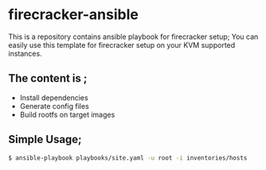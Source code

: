 # firecracker-ansible
This is a repository contains ansible playbook for firecracker setup; You can easily  use this template for firecracker setup on your KVM supported instances.

## The content is ;
* Install dependencies
* Generate config files
* Build rootfs on target images

## Simple Usage;

```sh
$ ansible-playbook playbooks/site.yaml -u root -i inventories/hosts
```